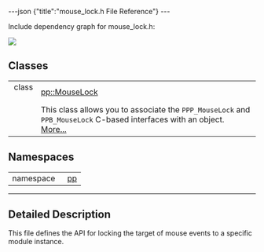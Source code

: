 ---json {"title":"mouse\_lock.h File Reference"} ---

Include dependency graph for mouse\_lock.h:

![](/docs/native-client/pepper_beta/cpp/mouse__lock_8h__incl.png)

Classes
-------

<table><tbody><tr class="odd"><td style="text-align: right;">class  </td><td><a href="/docs/native-client/pepper_beta/cpp/classpp_1_1_mouse_lock/" class="el">pp::MouseLock</a></td></tr><tr class="even"><td style="text-align: right;"> </td><td>This class allows you to associate the <code>PPP_MouseLock</code> and <code>PPB_MouseLock</code> C-based interfaces with an object. <a href="/docs/native-client/pepper_beta/cpp/classpp_1_1_mouse_lock#details">More...</a><br />
</td></tr></tbody></table>

Namespaces
----------

<table><tbody><tr class="odd"><td style="text-align: right;">namespace  </td><td><a href="/docs/native-client/pepper_beta/cpp/namespacepp/" class="el">pp</a></td></tr></tbody></table>

------------------------------------------------------------------------

<span id="details" class="anchor" style="margin: 0;"></span>

Detailed Description
--------------------

This file defines the API for locking the target of mouse events to a specific module instance.
